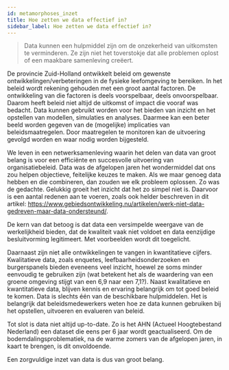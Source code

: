 ```yaml
---
id: metamorphoses_inzet
title: Hoe zetten we data effectief in?
sidebar_label: Hoe zetten we data effectief in?
---
```

> Data kunnen een hulpmiddel zijn om de onzekerheid van uitkomsten te verminderen. Ze zijn niet het toverstokje dat alle problemen oplost of een maakbare samenleving creëert.

De provincie Zuid-Holland ontwikkelt beleid om gewenste ontwikkelingen/verbeteringen in de fysieke leefomgeving te bereiken. In het beleid wordt rekening gehouden met een groot aantal factoren. De ontwikkeling van die factoren is deels voorspelbaar, deels onvoorspelbaar. Daarom heeft beleid niet altijd de uitkomst of impact die vooraf was bedacht. Data kunnen gebruikt worden voor het bieden van inzicht en het opstellen van modellen, simulaties en analyses. Daarmee kan een beter beeld worden gegeven van de (mogelijke) implicaties van beleidsmaatregelen. Door maatregelen te monitoren kan de uitvoering gevolgd worden en waar nodig worden bijgesteld.

We leven in een netwerksamenleving waarin het delen van data van groot belang is voor een efficiënte en succesvolle uitvoering van organisatiebeleid. Data was de afgelopen jaren het wondermiddel dat ons zou helpen objectieve, feitelijke keuzes te maken. Als we maar genoeg data hebben en die combineren, dan zouden we elk probleem oplossen. Zo was de gedachte. Gelukkig groeit het inzicht dat het zo simpel niet is. Daarvoor is een aantal redenen aan te voeren, zoals ook helder beschreven in dit artikel: https://www.gebiedsontwikkeling.nu/artikelen/werk-niet-data-gedreven-maar-data-ondersteund/.

De kern van dat betoog is dat data een versimpelde weergave van de werkelijkheid bieden, dat de kwaliteit vaak niet voldoet en data eenzijdige besluitvorming legitimeert. Met voorbeelden wordt dit toegelicht.

Daarnaast zijn niet alle ontwikkelingen te vangen in kwantitatieve cijfers. Kwalitatieve data, zoals enquetes, leefbaarheidsonderzoeken en burgerspanels bieden eveneens veel inzicht, hoewel ze soms minder eenvoudig te gebruiken zijn (wat betekent het als de waardering van een groene omgeving stijgt van een 6,9 naar een 7,1?). Naast kwalitatieve en kwantitatieve data, blijven kennis en ervaring belangrijk om tot goed beleid te komen. Data is slechts één van de beschikbare hulpmiddelen. 
Het is belangrijk dat beleidsmedewerkers weten hoe ze data kunnen gebruiken bij het opstellen, uitvoeren en evalueren van beleid.

Tot slot is data niet altijd up-to-date. Zo is het AHN (Actueel Hoogtebestand Nederland) een dataset die eens per 6 jaar wordt geactualiseerd. Om de bodemdalingsproblematiek, na de warme zomers van de afgelopen jaren, in kaart te brengen, is dit onvoldoende.

Een zorgvuldige inzet van data is dus van groot belang.

